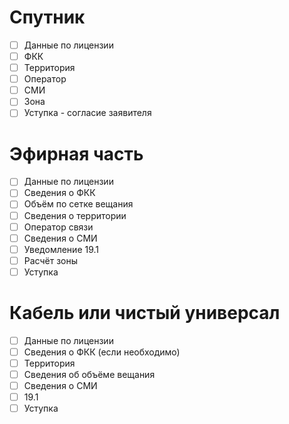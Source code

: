 # Спутник
- [ ] Данные по лицензии
- [ ] ФКК
- [ ] Территория
- [ ] Оператор
- [ ] СМИ
- [ ] Зона
- [ ] Уступка - согласие заявителя
# Эфирная часть
- [ ] Данные по лицензии
- [ ] Сведения о ФКК
- [ ] Объём по сетке вещания
- [ ] Сведения о территории
- [ ] Оператор связи
- [ ] Сведения о СМИ
- [ ] Уведомление 19.1
- [ ] Расчёт зоны
- [ ] Уступка
# Кабель или чистый универсал
- [ ] Данные по лицензии
- [ ] Сведения о ФКК (если необходимо)
- [ ] Территория
- [ ] Сведения об объёме вещания
- [ ] Сведения о СМИ
- [ ] 19.1
- [ ] Уступка